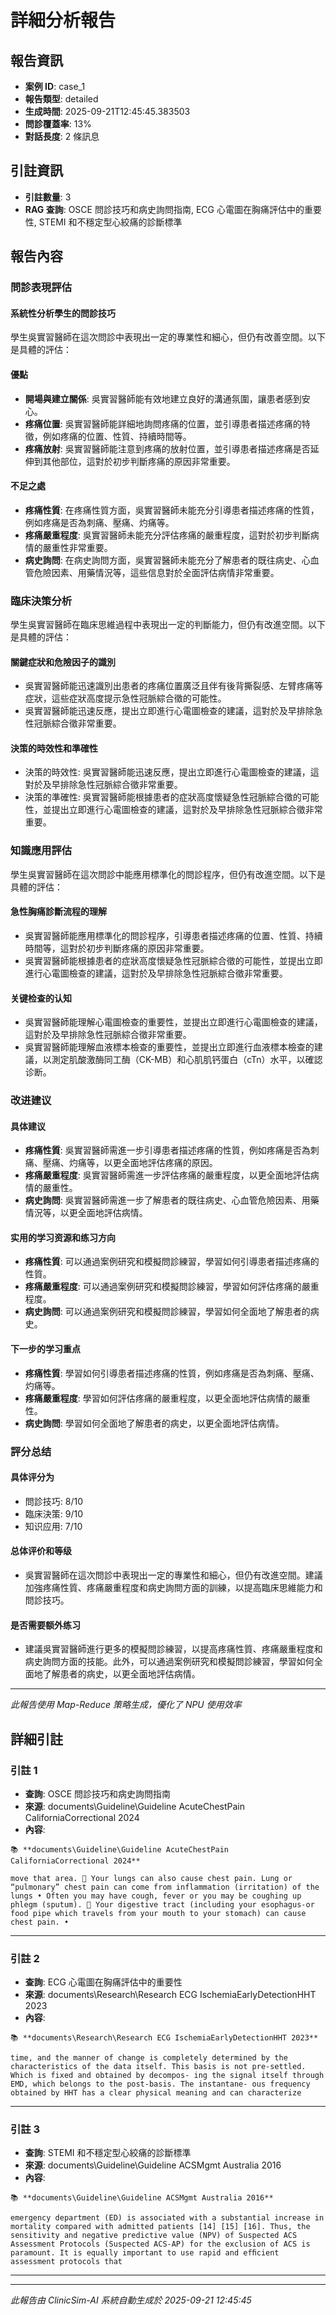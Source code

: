 # 詳細分析報告

## 報告資訊
- **案例 ID**: case_1
- **報告類型**: detailed
- **生成時間**: 2025-09-21T12:45:45.383503
- **問診覆蓋率**: 13%
- **對話長度**: 2 條訊息


## 引註資訊
- **引註數量**: 3
- **RAG 查詢**: OSCE 問診技巧和病史詢問指南, ECG 心電圖在胸痛評估中的重要性, STEMI 和不穩定型心絞痛的診斷標準


## 報告內容

### 問診表現評估

#### 系統性分析學生的問診技巧
學生吳實習醫師在這次問診中表現出一定的專業性和細心，但仍有改善空間。以下是具體的評估：

#### 優點
- **開場與建立關係**: 吳實習醫師能有效地建立良好的溝通氛圍，讓患者感到安心。
- **疼痛位置**: 吳實習醫師能詳細地詢問疼痛的位置，並引導患者描述疼痛的特徵，例如疼痛的位置、性質、持續時間等。
- **疼痛放射**: 吳實習醫師能注意到疼痛的放射位置，並引導患者描述疼痛是否延伸到其他部位，這對於初步判斷疼痛的原因非常重要。

#### 不足之處
- **疼痛性質**: 在疼痛性質方面，吳實習醫師未能充分引導患者描述疼痛的性質，例如疼痛是否為刺痛、壓痛、灼痛等。
- **疼痛嚴重程度**: 吳實習醫師未能充分評估疼痛的嚴重程度，這對於初步判斷病情的嚴重性非常重要。
- **病史詢問**: 在病史詢問方面，吳實習醫師未能充分了解患者的既往病史、心血管危險因素、用藥情況等，這些信息對於全面評估病情非常重要。

### 臨床決策分析
學生吳實習醫師在臨床思維過程中表現出一定的判斷能力，但仍有改進空間。以下是具體的評估：

#### 關鍵症狀和危險因子的識別
- 吳實習醫師能迅速識別出患者的疼痛位置廣泛且伴有後背撕裂感、左臂疼痛等症狀，這些症狀高度提示急性冠脈綜合徵的可能性。
- 吳實習醫師能迅速反應，提出立即進行心電圖檢查的建議，這對於及早排除急性冠脈綜合徵非常重要。

#### 決策的時效性和準確性
- 決策的時效性: 吳實習醫師能迅速反應，提出立即進行心電圖檢查的建議，這對於及早排除急性冠脈綜合徵非常重要。
- 決策的準確性: 吳實習醫師能根據患者的症狀高度懷疑急性冠脈綜合徵的可能性，並提出立即進行心電圖檢查的建議，這對於及早排除急性冠脈綜合徵非常重要。

### 知識應用評估
學生吳實習醫師在這次問診中能應用標準化的問診程序，但仍有改進空間。以下是具體的評估：

#### 急性胸痛診斷流程的理解
- 吳實習醫師能應用標準化的問診程序，引導患者描述疼痛的位置、性質、持續時間等，這對於初步判斷疼痛的原因非常重要。
- 吳實習醫師能根據患者的症狀高度懷疑急性冠脈綜合徵的可能性，並提出立即進行心電圖檢查的建議，這對於及早排除急性冠脈綜合徵非常重要。

#### 关键检查的认知
- 吳實習醫師能理解心電圖檢查的重要性，並提出立即進行心電圖檢查的建議，這對於及早排除急性冠脈綜合徵非常重要。
- 吳實習醫師能理解血液標本檢查的重要性，並提出立即進行血液標本檢查的建議，以測定肌酸激酶同工酶（CK-MB）和心肌肌钙蛋白（cTn）水平，以確認诊断。

### 改进建议
#### 具体建议
- **疼痛性質**: 吳實習醫師需進一步引導患者描述疼痛的性質，例如疼痛是否為刺痛、壓痛、灼痛等，以更全面地評估疼痛的原因。
- **疼痛嚴重程度**: 吳實習醫師需進一步評估疼痛的嚴重程度，以更全面地評估病情的嚴重性。
- **病史詢問**: 吳實習醫師需進一步了解患者的既往病史、心血管危險因素、用藥情況等，以更全面地評估病情。

#### 实用的学习资源和练习方向
- **疼痛性質**: 可以通過案例研究和模擬問診練習，學習如何引導患者描述疼痛的性質。
- **疼痛嚴重程度**: 可以通過案例研究和模擬問診練習，學習如何評估疼痛的嚴重程度。
- **病史詢問**: 可以通過案例研究和模擬問診練習，學習如何全面地了解患者的病史。

#### 下一步的学习重点
- **疼痛性質**: 學習如何引導患者描述疼痛的性質，例如疼痛是否為刺痛、壓痛、灼痛等。
- **疼痛嚴重程度**: 學習如何評估疼痛的嚴重程度，以更全面地評估病情的嚴重性。
- **病史詢問**: 學習如何全面地了解患者的病史，以更全面地評估病情。

### 評分总结
#### 具体评分为
- 問診技巧: 8/10
- 臨床決策: 9/10
- 知识应用: 7/10

#### 总体评价和等级
- 吳實習醫師在這次問診中表現出一定的專業性和細心，但仍有改進空間。建議加強疼痛性質、疼痛嚴重程度和病史詢問方面的訓練，以提高臨床思維能力和問診技巧。

#### 是否需要额外练习
- 建議吳實習醫師進行更多的模擬問診練習，以提高疼痛性質、疼痛嚴重程度和病史詢問方面的技能。此外，可以通過案例研究和模擬問診練習，學習如何全面地了解患者的病史，以更全面地評估病情。

---
*此報告使用 Map-Reduce 策略生成，優化了 NPU 使用效率*


## 詳細引註

### 引註 1
- **查詢**: OSCE 問診技巧和病史詢問指南
- **來源**: documents\Guideline\Guideline AcuteChestPain CaliforniaCorrectional 2024
- **內容**: 
```
📚 **documents\Guideline\Guideline AcuteChestPain CaliforniaCorrectional 2024**

move that area.  Your lungs can also cause chest pain. Lung or “pulmonary” chest pain can come from inflammation (irritation) of the lungs • Often you may have cough, fever or you may be coughing up phlegm (sputum).  Your digestive tract (including your esophagus-or food pipe which travels from your mouth to your stomach) can cause chest pain. •
```

---
### 引註 2
- **查詢**: ECG 心電圖在胸痛評估中的重要性
- **來源**: documents\Research\Research ECG IschemiaEarlyDetectionHHT 2023
- **內容**: 
```
📚 **documents\Research\Research ECG IschemiaEarlyDetectionHHT 2023**

time, and the manner of change is completely determined by the characteristics of the data itself. This basis is not pre-settled. Which is fixed and obtained by decompos- ing the signal itself through EMD, which belongs to the post-basis. The instantane- ous frequency obtained by HHT has a clear physical meaning and can characterize
```

---
### 引註 3
- **查詢**: STEMI 和不穩定型心絞痛的診斷標準
- **來源**: documents\Guideline\Guideline ACSMgmt Australia 2016
- **內容**: 
```
📚 **documents\Guideline\Guideline ACSMgmt Australia 2016**

emergency department (ED) is associated with a substantial increase in mortality compared with admitted patients [14] [15] [16]. Thus, the sensitivity and negative predictive value (NPV) of Suspected ACS Assessment Protocols (Suspected ACS-AP) for the exclusion of ACS is paramount. It is equally important to use rapid and efﬁcient assessment protocols that
```

---


---
*此報告由 ClinicSim-AI 系統自動生成於 2025-09-21 12:45:45*
